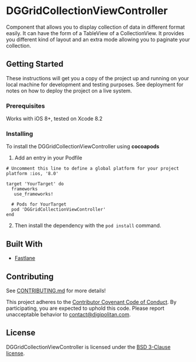 # DGGridCollectionViewController

Component that allows you to display collection of data in different format easily. It can have the form of a TableView of a CollectionView. It provides you different kind of layout and an extra mode allowing you to paginate your collection.

## Getting Started
These instructions will get you a copy of the project up and running on your local machine for development and testing purposes. See deployment for notes on how to deploy the project on a live system.

### Prerequisites
Works with iOS 8+, tested on Xcode 8.2

### Installing

To install the DGGridCollectionViewController using **cocoapods**
1. Add an entry in your Podfile
```
# Uncomment this line to define a global platform for your project
platform :ios, '8.0'

target 'YourTarget' do
  frameworks
   use_frameworks!

  # Pods for YourTarget
  pod 'DGGridCollectionViewController'
end
```

2. Then install the dependency with the `pod install` command.

## Built With
* [Fastlane](https://fastlane.tools/)


## Contributing

See [CONTRIBUTING.md](CONTRIBUTING.md) for more details!

This project adheres to the [Contributor Covenant Code of Conduct](CODE_OF_CONDUCT.md).
By participating, you are expected to uphold this code. Please report
unacceptable behavior to [contact@digipolitan.com](mailto:contact@digipolitan.com).

## License

DGGridCollectionViewController is licensed under the [BSD 3-Clause license](LICENSE).
